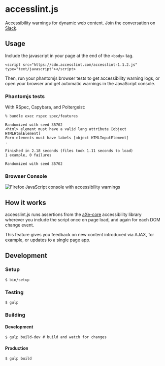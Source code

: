 # accesslint.js

Accessibility warnings for dynamic web content. Join the conversation on [Slack](http://slack.accesslint.com).

## Usage

Include the javascript in your page at the end of the `<body>` tag.

```
<script src="https://cdn.accesslint.com/accesslint-1.1.2.js" type="text/javascript"></script>
```

Then, run your phantomjs browser tests to get accessibility warning logs,
or open your browser and get automatic warnings in the JavaScript console.

### Phantomjs tests

With RSpec, Capybara, and Poltergeist:

```
% bundle exec rspec spec/features

Randomized with seed 35702
<html> element must have a valid lang attribute [object HTMLHtmlElement]
Form elements must have labels [object HTMLInputElement]
.

Finished in 2.18 seconds (files took 1.11 seconds to load)
1 example, 0 failures

Randomized with seed 35702
```

### Browser Console

![Firefox JavaScript console with accessibility warnings](https://cloud.githubusercontent.com/assets/108163/15451467/c36dd858-1f91-11e6-9c5f-7a945c7b38f7.png)

## How it works

accesslint.js runs assertions from the
[aXe-core](https://github.com/dequelabs/axe-core) accessibility library wherever
you include the script once on page load, and again for each DOM change event.

This feature gives you feedback on new content introduced via AJAX, for example,
or updates to a single page app.

## Development

### Setup

    $ bin/setup

### Testing

    $ gulp

### Building

#### Development

    $ gulp build-dev # build and watch for changes

#### Production

    $ gulp build
